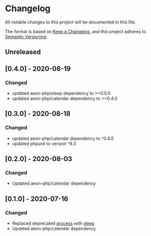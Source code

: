 # Changelog

All notable changes to this project will be documented in this file.

The format is based on [Keep a Changelog](https://keepachangelog.com/en/1.0.0/),
and this project adheres to [Semantic Versioning](https://semver.org/spec/v2.0.0.html).

## Unreleased

## [0.4.0] - 2020-08-19 
### Changed
- updated aeon-php/sleep dependency to >=0.5.0
- updated aeon-php/calendar dependency to >=0.4.0

## [0.3.0] - 2020-08-18 
### Changed
- updated aeon-php/calendar dependency to ^0.4.0
- updated phpunit to version ^9.3

## [0.2.0] - 2020-08-03
### Changed
- Updated aeon-php/calendar dependency 

## [0.1.0] - 2020-07-16
### Changed
- Replaced deprecated [process](https://github.com/aeon-php/process) with [sleep](https://github.com/aeon-php/sleep)
- Updated aeon-php/calendar dependency 

